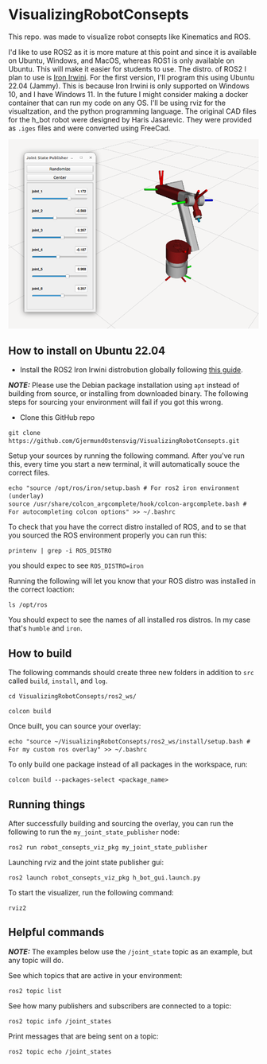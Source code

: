 # VisualizingRobotConsepts
This repo. was made to visualize robot consepts like Kinematics and ROS.

I'd like to use ROS2 as it is more mature at this point and since it is available on Ubuntu, Windows, and MacOS, whereas ROS1 is only available on Ubuntu.
This will make it easier for students to use.
The distro. of ROS2 I plan to use is [Iron Irwini](https://docs.ros.org/en/iron/index.html).
For the first version, I'll program this using Ubuntu 22.04 (Jammy). This is because Iron Irwini is only supported on Windows 10, and I have Windows 11. In the future I might consider making a docker container that can run my code on any OS.
I'll be using rviz for the visualtzation, and the python programming language.
The original CAD files for the h_bot robot were designed by Haris Jasarevic. They were provided as `.iges` files and were converted using FreeCad.

![Robot Joint State Publisher](images/robot_jsp.png)

## How to install on Ubuntu 22.04 
- Install the ROS2 Iron Irwini distrobution globally following [this guide](https://docs.ros.org/en/iron/Installation.html). 

**_NOTE:_**  Please use the Debian package installation using `apt` instead of building from source, or installing from downloaded binary. The following steps for sourcing your environment will fail if you got this wrong. 

- Clone this GitHub repo

```
git clone https://github.com/GjermundOstensvig/VisualizingRobotConsepts.git
``````

Setup your sources by running the following command. After you've run this, every time you start a new terminal, it will automatically souce the correct files. 
```
echo "source /opt/ros/iron/setup.bash # For ros2 iron environment (underlay) 
source /usr/share/colcon_argcomplete/hook/colcon-argcomplete.bash # For autocompleting colcon options" >> ~/.bashrc
```

To check that you have the correct distro installed of ROS, and to se that you sourced the ROS environment properly you can run this:
```
printenv | grep -i ROS_DISTRO
```
you should expec to see `ROS_DISTRO=iron`

Running the following will let you know that your ROS distro was installed in the correct loaction:
```
ls /opt/ros
```
You should expect to see the names of all installed ros distros. In my case that's `humble` and `iron`.

## How to build 

The following commands should create three new folders in addition to `src` called `build`, `install`, and  `log`.
```
cd VisualizingRobotConsepts/ros2_ws/
```

```
colcon build
```
Once built, you can source your overlay:
```
echo "source ~/VisualizingRobotConsepts/ros2_ws/install/setup.bash # For my custom ros overlay" >> ~/.bashrc
```

To only build one package instead of all packages in the workspace, run:
```
colcon build --packages-select <package_name>
```

## Running things

After successfully building and sourcing the overlay, you can run the following to run the `my_joint_state_publisher` node:
```
ros2 run robot_consepts_viz_pkg my_joint_state_publisher
```

Launching rviz and the joint state publisher gui:

```
ros2 launch robot_consepts_viz_pkg h_bot_gui.launch.py
```



To start the visualizer, run the following command:
```
rviz2
```


## Helpful commands

**_NOTE:_** The examples below use the `/joint_state` topic as an example, but any topic will do.


See which topics that are active in your environment:
```
ros2 topic list
```
       
See how many publishers and subscribers are connected to a topic:
```
ros2 topic info /joint_states
```

Print messages that are being sent on a topic:
```
ros2 topic echo /joint_states
```
